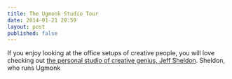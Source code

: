 ```yaml
---
title: The Ugmonk Studio Tour
date: 2014-01-21 20:59
layout: post
published: false
---
```

If you enjoy looking at the office setups of creative people, you will love checking out [the personal studio of creative genius, Jeff Sheldon](http://www.ugmonk.com/ugmonk-studio-tour/). Sheldon, who runs Ugmonk
